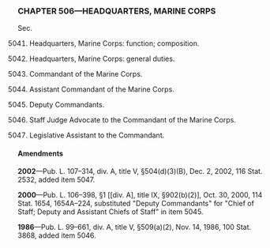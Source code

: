 ### **CHAPTER 506—HEADQUARTERS, MARINE CORPS** ###

Sec.

5041. Headquarters, Marine Corps: function; composition.

5042. Headquarters, Marine Corps: general duties.

5043. Commandant of the Marine Corps.

5044. Assistant Commandant of the Marine Corps.

5045. Deputy Commandants.

5046. Staff Judge Advocate to the Commandant of the Marine Corps.

5047. Legislative Assistant to the Commandant.

#### Amendments ####

**2002**—Pub. L. 107–314, div. A, title V, §504(d)(3)(B), Dec. 2, 2002, 116 Stat. 2532, added item 5047.

**2000**—Pub. L. 106–398, §1 [[div. A], title IX, §902(b)(2)], Oct. 30, 2000, 114 Stat. 1654, 1654A–224, substituted "Deputy Commandants" for "Chief of Staff; Deputy and Assistant Chiefs of Staff" in item 5045.

**1986**—Pub. L. 99–661, div. A, title V, §509(a)(2), Nov. 14, 1986, 100 Stat. 3868, added item 5046.